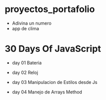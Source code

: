 # proyectos_portafolio

- Adivina un numero
- app de clima


# 30 Days Of JavaScript

- day 01 Bateria

- day 02 Reloj

- day 03 Manipulacion de Estilos desde Js

- day 04 Manejo de Arrays Method
